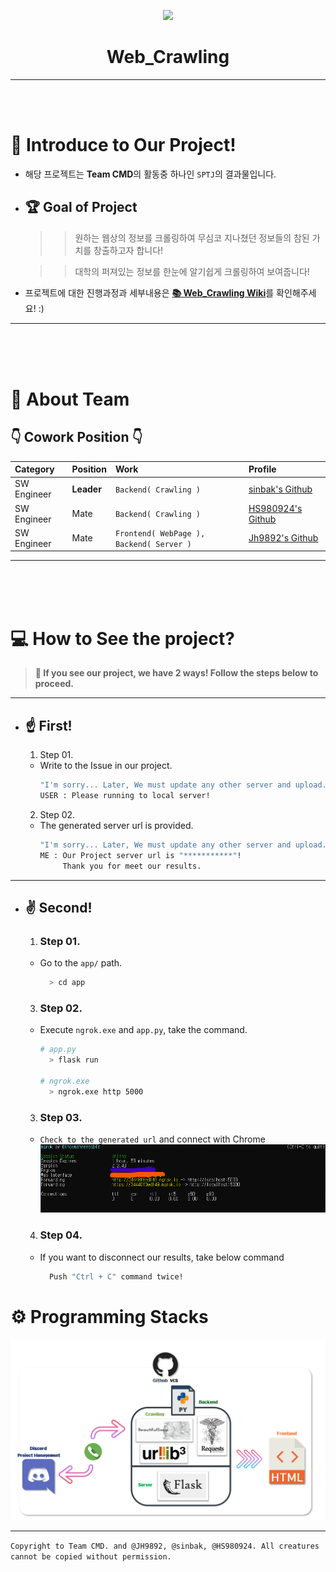 <p align="center">
  <img src="https://github.com/Team-CMD/SPTJ_Web-Crawling/blob/main/src/docs/web-crawler.png"/>
</p>
<h1 align="center">Web_Crawling</h1>

___
<Br><Br>
# **📃 Introduce to Our Project!**
  - 해당 프로젝트는 **Team CMD**의 활동중 하나인 `SPTJ`의 결과물입니다.
  - ## 🏆 **Goal of Project**
     >> 원하는 웹상의 정보를 크롤링하여 무심코 지나쳤던 정보들의 참된 가치를 창출하고자 합니다!

     >> 대학의 퍼져있는 정보를 한눈에 알기쉽게 크롤링하여 보여줍니다!

   - 프로젝트에 대한 진행과정과 세부내용은 [**📚 Web_Crawling Wiki**](https://github.com/Team-CMD/SPTJ_Web-Crawling/blob/main/wiki/Home.md)를 확인해주세요! :)
___ 
<Br><Br><Br>

# **💼 About Team**
  ## 👇 **Cowork Position** 👇
   | Category | Position | Work | Profile |  
   | :----- | :----- | :----- | :---- |
   | SW Engineer | **Leader** | `Backend( Crawling )` | [sinbak's Github](https://github.com/sinbak) |  
   | SW Engineer | Mate | `Backend( Crawling )` | [HS980924's Github](https://github.com/HS98094) |  
   | SW Engineer | Mate | `Frontend( WebPage ), Backend( Server )` | [Jh9892's Github](https://github.com/jh9892) |  
   
___
<Br><Br><Br>
# **💻 How to See the project?**
  > **🤟 If you see our project, we have 2 ways! Follow the steps below to proceed.**
  ___
  - ## **☝ First!**
    1. Step 01.  
      - Write to the Issue in our project.  
        ```bash
        "I'm sorry... Later, We must update any other server and upload."
        USER : Please running to local server! 
        ```
    2. Step 02.  
      - The generated server url is provided.
        ```bash
        "I'm sorry... Later, We must update any other server and upload."
        ME : Our Project server url is "***********"! 
             Thank you for meet our results.
        ```
    
___

  - ## **✌ Second!**
    1. ### Step 01.  
      - Go to the `app/` path.
        ```bash
          > cd app
        ```
    3. ###  Step 02.  
      - Execute `ngrok.exe` and `app.py`, take the command.
        ```bash
        # app.py
          > flask run
        
        # ngrok.exe
          > ngrok.exe http 5000
        ```
    3. ### Step 03.
      - `Check to the generated url` and connect with Chrome
        ![connect](./src/running.png)

    4. ### Step 04.
      - If you want to disconnect our results, take below command
        ```bash
          Push "Ctrl + C" command twice! 
        ```

# **⚙ Programming Stacks** 
![logic maps](./src/logic.png)
___ 

`Copyright to Team CMD. and @JH9892, @sinbak, @HS980924. All creatures cannot be copied without permission.`
